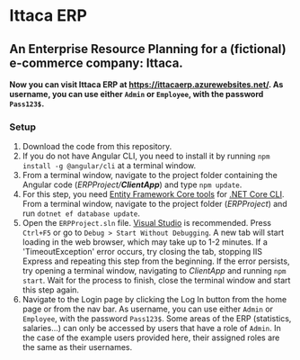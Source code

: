 # Ittaca ERP
## An Enterprise Resource Planning for a (fictional) e-commerce company: Ittaca.

**Now you can visit Ittaca ERP at https://ittacaerp.azurewebsites.net/. As username, you can use either `Admin` or `Employee`, with the password `Pass123$`.** 

### Setup
1. Download the code from this repository.
2. If you do not have Angular CLI, you need to install it by running `npm install -g @angular/cli` at a terminal window.
3. From a terminal window, navigate to the project folder containing the Angular code (*ERPProject/**ClientApp***) and type `npm update`.
5. For this step, you need [Entity Framework Core tools](https://docs.microsoft.com/en-us/ef/core/cli/dotnet#installing-the-tools) for [.NET Core CLI](https://docs.microsoft.com/en-us/dotnet/core/install/windows?tabs=net50). From a terminal window, navigate to the project folder (*ERPProject*) and run `dotnet ef database update`.
6. Open the `ERPProject.sln` file. [Visual Studio](https://visualstudio.microsoft.com/vs/community/) is recommended. Press `Ctrl+F5` or go to `Debug > Start Without Debugging`. A new tab will start loading in the web browser, which may take up to 1-2 minutes. If a 'TimeoutException' error occurs, try closing the tab, stopping IIS Express and repeating this step from the beginning. If the error persists, try opening a terminal window, navigating to *ClientApp* and running `npm start`. Wait for the process to finish, close the terminal window and start this step again.
7. Navigate to the Login page by clicking the Log In button from the home page or from the nav bar. As username, you can use either `Admin` or `Employee`, with the password `Pass123$`. Some areas of the ERP (statistics, salaries...) can only be accessed by users that have a role of `Admin`. In the case of the example users provided here, their assigned roles are the same as their usernames.
